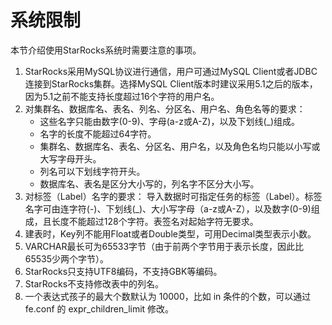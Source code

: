 # 系统限制

本节介绍使用StarRocks系统时需要注意的事项。

1. StarRocks采用MySQL协议进行通信，用户可通过MySQL Client或者JDBC连接到StarRocks集群。选择MySQL Client版本时建议采用5.1之后的版本，因为5.1之前不能支持长度超过16个字符的用户名。
2. 对集群名、数据库名、表名、列名、分区名、用户名、角色名等的要求：
    * 这些名字只能由数字(0-9)、字母(a-z或A-Z)，以及下划线(\_)组成。
    * 名字的长度不能超过64字符。
    * 集群名、数据库名、表名、分区名、用户名，以及角色名均只能以小写或大写字母开头。
    * 列名可以下划线字符开头。
    * 数据库名、表名是区分大小写的，列名字不区分大小写。
3. 对标签（Label）名字的要求：
    导入数据时可指定任务的标签（Label）。标签名字可由连字符(-)、下划线(\_)、大小写字母（a-z或A-Z），以及数字(0-9)组成，且长度不能超过128个字符。表签名对起始字符无要求。
4. 建表时，Key列不能用Float或者Double类型，可用Decimal类型表示小数。
5. VARCHAR最长可为65533字节（由于前两个字节用于表示长度，因此比65535少两个字节）。
6. StarRocks只支持UTF8编码，不支持GBK等编码。
7. StarRocks不支持修改表中的列名。
8. 一个表达式孩子的最大个数默认为 10000，比如 in 条件的个数，可以通过 fe.conf 的 expr\_children\_limit 修改。
